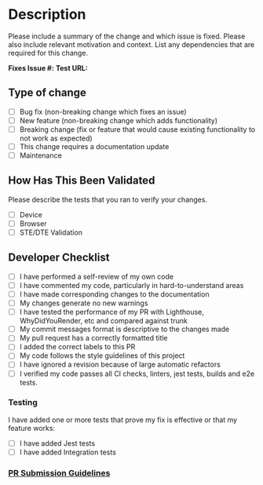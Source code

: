 # Description

Please include a summary of the change and which issue is fixed. Please also include relevant motivation and context. List any dependencies that are required for this change.

**Fixes Issue #:**
**Test URL:**

## Type of change

- [ ] Bug fix (non-breaking change which fixes an issue)
- [ ] New feature (non-breaking change which adds functionality)
- [ ] Breaking change (fix or feature that would cause existing functionality to not work as expected)
- [ ] This change requires a documentation update
- [ ] Maintenance

## How Has This Been Validated

Please describe the tests that you ran to verify your changes.

- [ ] Device
- [ ] Browser
- [ ] STE/DTE Validation

## Developer Checklist

- [ ] I have performed a self-review of my own code
- [ ] I have commented my code, particularly in hard-to-understand areas
- [ ] I have made corresponding changes to the documentation
- [ ] My changes generate no new warnings
- [ ] I have tested the performance of my PR with Lighthouse, WhyDidYouRender, etc and compared against trunk
- [ ] My commit messages format is descriptive to the changes made
- [ ] My pull request has a correctly formatted title
- [ ] I added the correct labels to this PR
- [ ] My code follows the style guidelines of this project
- [ ] I have ignored a revision because of large automatic refactors
- [ ] I verified my code passes all CI checks, linters, jest tests, builds and e2e tests.

### Testing

I have added one or more tests that prove my fix is effective or that my feature works:

- [ ] I have added Jest tests
- [ ] I have added Integration tests

### [PR Submission Guidelines](https://github.com/readytolearning/SpringRestEx/blob/master/workflows/test.md)

